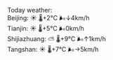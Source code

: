 Today weather:  
Beijing: ☀️ 🌡️+2°C 🌬️↓4km/h  
Tianjin: ☀️ 🌡️+5°C 🌬️0km/h  
Shijiazhuang: ⛅️  🌡️+9°C 🌬️↑1km/h  
Tangshan: ☀️ 🌡️+7°C 🌬️→5km/h  
